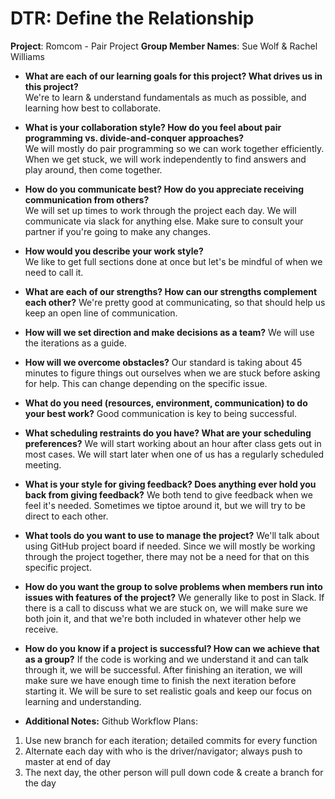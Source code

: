 # DTR: Define the Relationship

**Project**: Romcom - Pair Project
**Group Member Names**: Sue Wolf & Rachel Williams  

* **What are each of our learning goals for this project? What drives us in this project?**  
We're to learn & understand fundamentals as much as possible, and learning how best to collaborate.

* **What is your collaboration style? How do you feel about pair programming vs. divide-and-conquer approaches?**  
We will mostly do pair programming so we can work together efficiently. When we get stuck, we will work independently to find answers and play around, then come together.

* **How do you communicate best? How do you appreciate receiving communication from others?**  
We will set up times to work through the project each day. We will communicate via slack for anything else. Make sure to consult your partner if you're going to make any changes.

* **How would you describe your work style?**  
We like to get full sections done at once but let's be mindful of when we need to call it.

* **What are each of our strengths? How can our strengths complement each other?**
We're pretty good at communicating, so that should help us keep an open line of communication.

* **How will we set direction and make decisions as a team?**
We will use the iterations as a guide.

* **How will we overcome obstacles?**
Our standard is taking about 45 minutes to figure things out ourselves when we are stuck before asking for help. This can change depending on the specific issue.

* **What do you need (resources, environment, communication) to do your best work?**
Good communication is key to being successful.

* **What scheduling restraints do you have? What are your scheduling preferences?**
We will start working about an hour after class gets out in most cases. We will start later when one of us has a regularly scheduled meeting.

* **What is your style for giving feedback? Does anything ever hold you back from giving feedback?**
We both tend to give feedback when we feel it's needed. Sometimes we tiptoe around it, but we will try to be direct to each other.

* **What tools do you want to use to manage the project?**
We'll talk about using GitHub project board if needed. Since we will mostly be working through the project together, there may not be a need for that on this specific project.

* **How do you want the group to solve problems when members run into issues with features of the project?**
We generally like to post in Slack. If there is a call to discuss what we are stuck on, we will make sure we both join it, and that we're both included in whatever other help we receive.

* **How do you know if a project is successful? How can we achieve that as a group?**
If the code is working and we understand it and can talk through it, we will be successful. After finishing an iteration, we will make sure we have enough time to finish the next iteration before starting it. We will be sure to set realistic goals and keep our focus on learning and understanding.

* **Additional Notes:**
Github Workflow Plans:
1. Use new branch for each iteration; detailed commits for every function
2. Alternate each day with who is the driver/navigator; always push to master at end of day
3. The next day, the other person will pull down code & create a branch for the day
